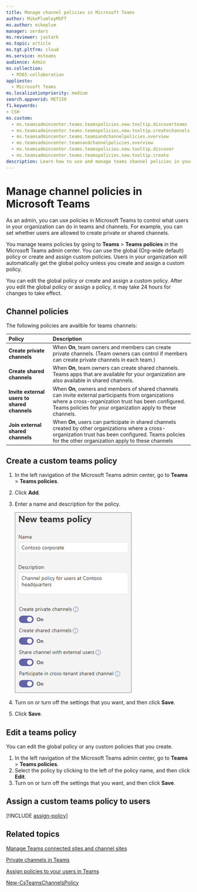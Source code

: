 ```yaml
---
title: Manage channel policies in Microsoft Teams
author: MikePlumleyMSFT
ms.author: mikeplum
manager: serdars
ms.reviewer: jastark
ms.topic: article
ms.tgt.pltfrm: cloud
ms.service: msteams
audience: Admin
ms.collection: 
  - M365-collaboration
appliesto: 
  - Microsoft Teams
ms.localizationpriority: medium
search.appverid: MET150
f1.keywords:
- CSH
ms.custom: 
  - ms.teamsadmincenter.teams.teamspolicies.new.tooltip.discoverteams
  - ms.teamsadmincenter.teams.teamspolicies.new.tooltip.createchannels
  - ms.teamsadmincenter.teams.teamsandchannelpolicies.overview
  - ms.teamsadmincenter.teamsandchannelpolicies.overview
  - ms.teamsadmincenter.teams.teamspolicies.new.tooltip.discover
  - ms.teamsadmincenter.teams.teamspolicies.new.tooltip.create
description: Learn how to use and manage teams channel policies in your organization to control what users can do in teams and channels.
---
```


# Manage channel policies in Microsoft Teams

As an admin, you can use policies in Microsoft Teams to control what users in your organization can do in teams and channels. For example, you can set whether users are allowed to create private or shared channels.

You manage teams policies by going to **Teams** > **Teams policies** in the Microsoft Teams admin center. You can use the global (Org-wide default) policy or create and assign custom policies. Users in your organization will automatically get the global policy unless you create and assign a custom policy.

You can edit the global policy or create and assign a custom policy. After you edit the global policy or assign a policy, it may take 24 hours for changes to take effect.

## Channel policies

The following policies are availble for teams channels:

|Policy|Description|
|:-----|:----------|
|**Create private channels**|When **On**, team owners and members can create private channels. (Team owners can control if members can create private channels in each team.)|
|**Create shared channels**|When **On**, team owners can create shared channels. Teams apps that are available for your organization are also available in shared channels.|
|**Invite external users to shared channels**|When **On**, owners and members of shared channels can invite external participants from organizations where a cross-organization trust has been configured. Teams policies for your organization apply to these channels.|
|**Join external shared channels**|When **On**, users can participate in shared channels created by other organizations where a cross-organization trust has been configured. Teams policies for the other organization apply to these channels|

## Create a custom teams policy

1. In the left navigation of the Microsoft Teams admin center, go to **Teams** > **Teams policies**.
2. Click **Add**.
3. Enter a name and description for the policy.

    ![Screenshot of teams policy settings.](media/teams-policies.png)
4. Turn on or turn off the settings that you want, and then click **Save**.

5. Click **Save**.

## Edit a teams policy

You can edit the global policy or any custom policies that you create.

1. In the left navigation of the Microsoft Teams admin center, go to **Teams** > **Teams policies**.
2. Select the policy by clicking to the left of the policy name, and then click **Edit**.
3. Turn on or turn off the settings that you want, and then click **Save**.

## Assign a custom teams policy to users

[!INCLUDE [assign-policy](includes/assign-policy.md)]

## Related topics

[Manage Teams connected sites and channel sites](/SharePoint/teams-connected-sites)

[Private channels in Teams](private-channels.md)

[Assign policies to your users in Teams](policy-assignment-overview.md)

[New-CsTeamsChannelsPolicy](/powershell/module/skype/new-csteamschannelspolicy)
